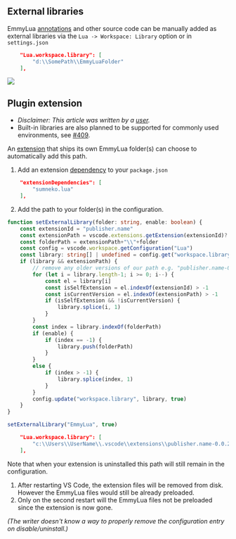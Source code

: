 ## External libraries
EmmyLua [annotations](https://github.com/sumneko/lua-language-server/wiki/EmmyLua-Annotations) and other source code can be manually added as external libraries via the `Lua -> Workspace: Library` option or in `settings.json`
```json
    "Lua.workspace.library": [
        "d:\\SomePath\\EmmyLuaFolder"
    ],
```
![](https://user-images.githubusercontent.com/1073877/115629918-7f3f0d00-a303-11eb-954f-134cb646c030.png)

## Plugin extension
* _Disclaimer: This article was written by a [user](https://github.com/sumneko/lua-language-server/issues/417)._
* Built-in libraries are also planned to be supported for commonly used environments, see [#409](https://github.com/sumneko/lua-language-server/issues/409).

An [extension](https://code.visualstudio.com/api/get-started/your-first-extension) that ships its own EmmyLua folder(s) can choose to automatically add this path.

1. Add an extension [dependency](https://code.visualstudio.com/api/references/extension-manifest) to your `package.json`
```json
	"extensionDependencies": [
		"sumneko.lua"
	],
```

2.  Add the path to your folder(s) in the configuration.
```ts
function setExternalLibrary(folder: string, enable: boolean) {
	const extensionId = "publisher.name"
	const extensionPath = vscode.extensions.getExtension(extensionId)?.extensionPath
	const folderPath = extensionPath+"\\"+folder
	const config = vscode.workspace.getConfiguration("Lua")
	const library: string[] | undefined = config.get("workspace.library")
	if (library && extensionPath) {
		// remove any older versions of our path e.g. "publisher.name-0.0.1"
		for (let i = library.length-1; i >= 0; i--) {
			const el = library[i]
			const isSelfExtension = el.indexOf(extensionId) > -1
			const isCurrentVersion = el.indexOf(extensionPath) > -1
			if (isSelfExtension && !isCurrentVersion) {
				library.splice(i, 1)
			}
		}
		const index = library.indexOf(folderPath)
		if (enable) {
			if (index == -1) {
				library.push(folderPath)
			}
		}
		else {
			if (index > -1) {
				library.splice(index, 1)
			}
		}
		config.update("workspace.library", library, true)
	}
}

setExternalLibrary("EmmyLua", true)
```
```json
    "Lua.workspace.library": [
        "c:\\Users\\UserName\\.vscode\\extensions\\publisher.name-0.0.2\\EmmyLua"
    ],
```
Note that when your extension is uninstalled this path will still remain in the configuration.
1. After restarting VS Code, the extension files will be removed from disk. However the EmmyLua files would still be already preloaded.
2. Only on the second restart will the EmmyLua files not be preloaded since the extension is now gone.

_(The writer doesn't know a way to properly remove the configuration entry on disable/uninstall.)_